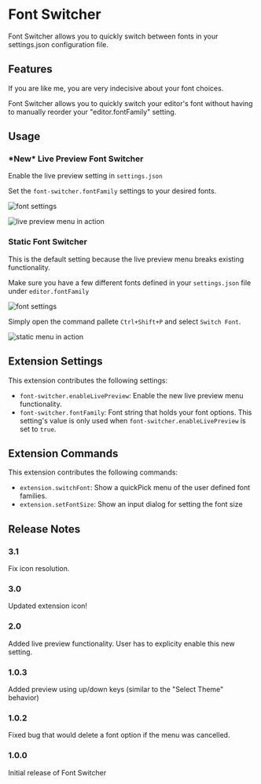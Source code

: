 # Font Switcher

Font Switcher allows you to quickly switch between fonts in your settings.json configuration file.

## Features

If you are like me, you are very indecisive about your font choices.

Font Switcher allows you to quickly switch your editor's font without having to manually reorder your "editor.fontFamily" setting.

## Usage

### **\*New\* Live Preview Font Switcher**

Enable the live preview setting in `settings.json`

Set the `font-switcher.fontFamily` settings to your desired fonts.

![font settings](https://i.imgur.com/Sn93UKk.png)

![live preview menu in action](https://i.imgur.com/ilB6LYv.gif)

### Static Font Switcher

This is the default setting because the live preview menu breaks existing functionality.

Make sure you have a few different fonts defined in your `settings.json` file under `editor.fontFamily`

![font settings](https://i.imgur.com/3nZpkup.png)

Simply open the command pallete `Ctrl+Shift+P` and select `Switch Font`.

![static menu in action](https://i.imgur.com/nhxH2uH.gif)

## Extension Settings

This extension contributes the following settings:

- `font-switcher.enableLivePreview`: Enable the new live preview menu functionality.
- `font-switcher.fontFamily`: Font string that holds your font options. This setting's value is only used when `font-switcher.enableLivePreview` is set to `true`.

## Extension Commands

This extension contributes the following commands:

- `extension.switchFont`: Show a quickPick menu of the user defined font families.
- `extension.setFontSize`: Show an input dialog for setting the font size

## Release Notes

### 3.1

Fix icon resolution.

### 3.0

Updated extension icon!

### 2.0

Added live preview functionality. User has to explicity enable this new setting.

### 1.0.3

Added preview using up/down keys (similar to the "Select Theme" behavior)

### 1.0.2

Fixed bug that would delete a font option if the menu was cancelled.

### 1.0.0

Initial release of Font Switcher
